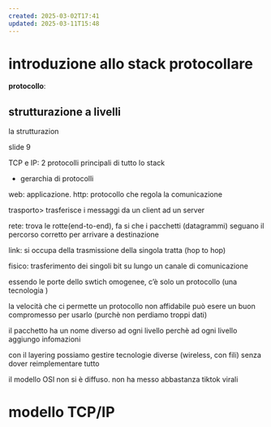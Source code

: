 ```yaml
---
created: 2025-03-02T17:41
updated: 2025-03-11T15:48
---
```

# introduzione allo stack protocollare
**protocollo**:
## strutturazione a livelli
la strutturazion


slide 9

TCP e IP: 2 protocolli principali di tutto lo stack
- gerarchia di protocolli

web: applicazione. http: protocollo che regola la comunicazione

trasporto> trasferisce i messaggi da un client ad un server

rete: trova le rotte(end-to-end), fa si che i pacchetti (datagrammi) seguano il percorso corretto per arrivare a destinazione 

link: si occupa della trasmissione della singola tratta (hop to hop)

fisico: trasferimento dei singoli bit su lungo un canale di comunicazione

essendo le porte dello swtich omogenee, c’è solo un protocollo (una tecnologia )

la velocità che ci permette un protocollo non affidabile può esere un buon compromesso per usarlo (purchè non perdiamo troppi dati)

il pacchetto ha un nome diverso ad ogni livello perchè ad ogni livello aggiungo infomazioni


con il layering possiamo gestire tecnologie diverse (wireless, con fili) senza dover reimplementare tutto

il modello OSI non si è diffuso. non ha messo abbastanza tiktok virali


# modello TCP/IP


	
	
